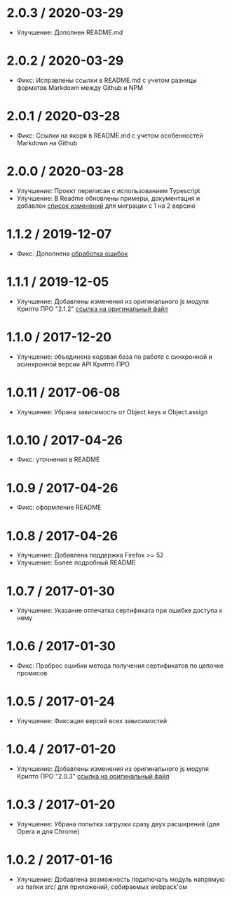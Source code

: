 2.0.3 / 2020-03-29
==================

  * Улучшение: Дополнен README.md

2.0.2 / 2020-03-29
==================

  * Фикс: Исправлены ссылки в README.md с учетом разницы форматов Markdown между Github и NPM

2.0.1 / 2020-03-28
==================

  * Фикс: Ссылки на якоря в README.md с учетом особенностей Markdown на Github

2.0.0 / 2020-03-28
==================

  * Улучшение: Проект переписан с использованием Typescript
  * Улучшение: В Readme обновлены примеры, документация и добавлен [список изменений](README.md#Миграция-с-версии-1-на-2) для миграции с 1 на 2 версию

1.1.2 / 2019-12-07
==================

  * Фикс: Дополнена [обработка ошибок](https://github.com/vgoma/crypto-pro/issues/8)

1.1.1 / 2019-12-05
==================

  * Улучшение: Добавлены изменения из оригинального js модуля Крипто ПРО "2.1.2" [ссылка на оригинальный файл](https://www.cryptopro.ru/sites/default/files/products/cades/cadesplugin_api.js)

1.1.0 / 2017-12-20
==================

  * Улучшение: объединена кодовая база по работе с синхронной и асинхронной версии API Крипто ПРО

1.0.11 / 2017-06-08
==================

  * Улучшение: Убрана зависимость от Object.keys и Object.assign

1.0.10 / 2017-04-26
==================

  * Фикс: уточнения в README
  
1.0.9 / 2017-04-26
==================

  * Фикс: оформление README

1.0.8 / 2017-04-26
==================

  * Улучшение: Добавлена поддержка Firefox >= 52
  * Улучшение: Более подробный README

1.0.7 / 2017-01-30
==================

  * Улучшение: Указание отпечатка сертификата при ошибке доступа к нему

1.0.6 / 2017-01-30
==================

  * Фикс: Проброс ошибки метода получения сертификатов по цепочке промисов

1.0.5 / 2017-01-24
==================

  * Улучшение: Фиксация версий всех зависимостей

1.0.4 / 2017-01-20
==================

  * Улучшение: Добавлены изменения из оригинального js модуля Крипто ПРО "2.0.3" [ссылка на оригинальный файл](https://www.cryptopro.ru/sites/default/files/products/cades/cadesplugin_api.js)

1.0.3 / 2017-01-20
==================

  * Улучшение: Убрана попытка загрузки сразу двух расширений (для Opera и для Chrome) 

1.0.2 / 2017-01-16
==================

  * Улучшение: Добавлена возможность подключать модуль напрямую из папки src/ для приложений, собираемых webpack'ом
